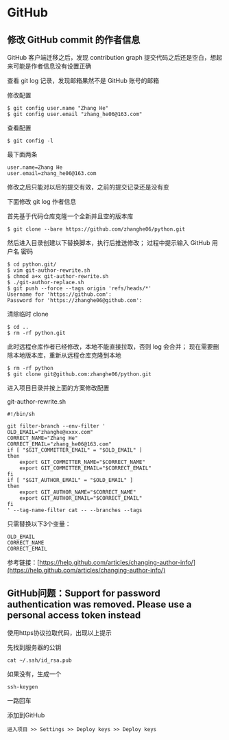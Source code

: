 # GitHub

## 修改 GitHub commit 的作者信息

GitHub 客户端迁移之后，发现 contribution graph 提交代码之后还是空白，想起来可能是作者信息没有设置正确

查看 git log 记录，发现邮箱果然不是 GitHub 账号的邮箱

修改配置
```
$ git config user.name "Zhang He"
$ git config user.email "zhang_he06@163.com"
```

查看配置
```
$ git config -l
```
最下面两条
```
user.name=Zhang He
user.email=zhang_he06@163.com
```

修改之后只能对以后的提交有效，之前的提交记录还是没有变

下面修改 git log 作者信息

首先基于代码仓库克隆一个全新并且空的版本库
```
$ git clone --bare https://github.com/zhanghe06/python.git
```

然后进入目录创建以下替换脚本，执行后推送修改；
过程中提示输入 GitHub 用户名 密码
```
$ cd python.git/
$ vim git-author-rewrite.sh
$ chmod a+x git-author-rewrite.sh
$ ./git-author-replace.sh
$ git push --force --tags origin 'refs/heads/*'
Username for 'https://github.com': 
Password for 'https://zhanghe06@github.com': 
```

清除临时 clone
```
$ cd ..
$ rm -rf python.git
```

此时远程仓库作者已经修改，本地不能直接拉取，否则 log 会合并；
现在需要删除本地版本库，重新从远程仓库克隆到本地
```
$ rm -rf python
$ git clone git@github.com:zhanghe06/python.git
```

进入项目目录并按上面的方案修改配置

git-author-rewrite.sh
```
#!/bin/sh

git filter-branch --env-filter '
OLD_EMAIL="zhanghe@xxxx.com"
CORRECT_NAME="Zhang He"
CORRECT_EMAIL="zhang_he06@163.com"
if [ "$GIT_COMMITTER_EMAIL" = "$OLD_EMAIL" ]
then
    export GIT_COMMITTER_NAME="$CORRECT_NAME"
    export GIT_COMMITTER_EMAIL="$CORRECT_EMAIL"
fi
if [ "$GIT_AUTHOR_EMAIL" = "$OLD_EMAIL" ]
then
    export GIT_AUTHOR_NAME="$CORRECT_NAME"
    export GIT_AUTHOR_EMAIL="$CORRECT_EMAIL"
fi
' --tag-name-filter cat -- --branches --tags
```

只需替换以下3个变量：
```
OLD_EMAIL
CORRECT_NAME
CORRECT_EMAIL
```

参考链接：[https://help.github.com/articles/changing-author-info/](https://help.github.com/articles/changing-author-info/)

## GitHub问题：Support for password authentication was removed. Please use a personal access token instead

使用https协议拉取代码，出现以上提示

先找到服务器的公钥
```
cat ~/.ssh/id_rsa.pub
```

如果没有，生成一个
```
ssh-keygen
```
一路回车

添加到GitHub
```
进入项目 >> Settings >> Deploy keys >> Deploy keys
```
